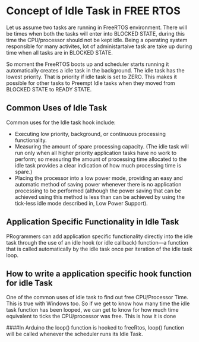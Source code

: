 # Concept of Idle Task in FREE RTOS

Let us assume two tasks are running in FreeRTOS environment. There will be times when both the tasks will enter into BLOCKED STATE, during this time the CPU/processor should not be kept idle.  Being a operating system responsible for many activites, lot of administartaive task are take up during time when all tasks are in BLOCKED STATE. 

So moment the FreeRTOS boots up and scheduler starts running it automatically creates a idle task in the background. The idle task has the lowest priority. That is priority if idle task is set to ZERO. This makes it possible for other tasks to Preempt Idle tasks when they moved from BLOCKED STATE to READY STATE.

## Common Uses of Idle Task
Common uses for the Idle task hook include: 

* Executing low priority, background, or continuous processing functionality. 
* Measuring the amount of spare processing capacity. (The idle task will run only when all higher priority application tasks have no work to perform; so measuring the amount of processing time allocated to the idle task provides a clear indication of how much processing time is spare.) 
* Placing the processor into a low power mode, providing an easy and automatic method of saving power whenever there is no application processing to be performed (although the power saving that can be achieved using this method is less than can be achieved by using the tick-less idle mode described in, Low Power Support). 

## Application Specific Functionality in Idle Task

PRogrammers can  add application specific functionality directly into the idle task through the use of an idle hook (or idle callback) function—a function that is called automatically by the idle task once per iteration of the idle task loop.  

 ## How to write a application specific hook function for idle Task
 
One of the common uses of idle task to find out free CPU/Processor Time. This is true with Windows too.  So if we get to know how many time the idle task function has been looped, we can get to know for how much time equivalent to ticks the CPU/processor was free. This is how it is done

####In Arduino the loop() function is hooked to freeRtos, loop() function  will be called whenever the scheduler runs its Idle Task.



